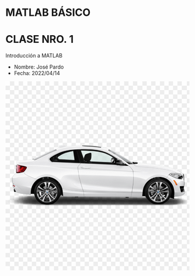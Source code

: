 

# MATLAB BÁSICO

# CLASE NRO. 1

Introducción a MATLAB

- Nombre: José Pardo
- Fecha: 2022/04/14

![](./img/carros.png)
